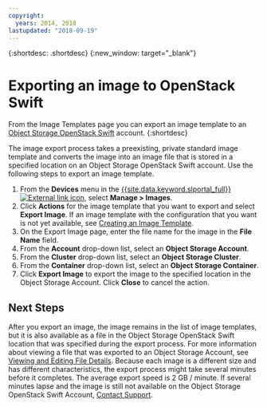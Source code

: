 ```yaml
---
copyright:
  years: 2014, 2018
lastupdated: "2018-09-19"
---
```


{:shortdesc: .shortdesc}
{:new_window: target="_blank"}

# Exporting an image to OpenStack Swift

From the Image Templates page you can export an image template to an [Object Storage OpenStack Swift](/docs/infrastructure/image-templates/objectstorage-swift/index.html) account. 
{:shortdesc}

The image export process takes a preexisting, private standard image template and converts the image into an 
image file that is stored in a specified location on an Object Storage OpenStack Swift account. Use the following steps to export an image template.

1. From the **Devices** menu in the [{{site.data.keyword.slportal_full}} ![External link icon](../../icons/launch-glyph.svg "External link icon")](https://control.softlayer.com/), select **Manage > Images**.
2. Click **Actions** for the image template that you want to export and select **Export Image**. If an image template with the configuration that you want is not yet 
available, see [Creating an Image Template](create-standard-image.html).
3. On the Export Image page, enter the file name for the image in the **File Name** field.
5. From the **Account** drop-down list, select an **Object Storage Account**.
6. From the **Cluster** drop-down list, select an **Object Storage Cluster**.
7. From the **Container** drop-down list, select an **Object Storage Container**.
8. Click **Export Image** to export the image to the specified location in the Object Storage Account. Click **Close** to cancel 
the action.

## Next Steps

After you export an image, the image remains in the list of image templates, but it is also available as a file in the Object Storage OpenStack Swift location that was specified during the export process. For more information about viewing a file that was
exported to an Object Storage Account, see [Viewing and Editing File Details](/docs/infrastructure/image-templates/objectstorage-swift/interacting-in-portal.html#viewing-and-editing-file-details). Because each image is a different size and has different characteristics, the export process might 
take several minutes before it completes. The average export speed is 2 GB / minute. If several minutes lapse and the image is still not 
available on the Object Storage OpenStack Swift Account, [Contact Support](/docs/get-support/howtogetsupport.html).

